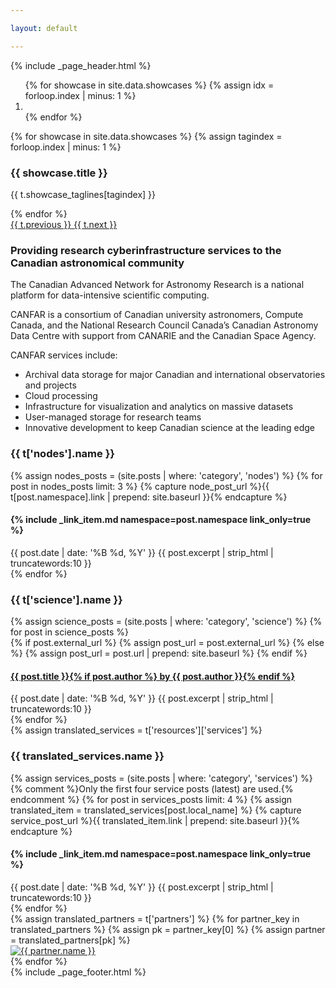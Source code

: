 ```yaml
---

layout: default

---
```


{% include _page_header.html %}

<div class="container">
  <div class="row">
    <section id="main_content">
      <div id="canfar-carousel" class="carousel slide"
           data-ride="carousel" data-keyboard="true">
        <!-- Indicators -->
        <ol class="carousel-indicators">
          {% for showcase in site.data.showcases %}
          {% assign idx = forloop.index | minus: 1 %}
          <li data-target="#canfar-carousel" data-slide-to="{{ idx }}" {% if idx == 0 %}class="active"{% endif %}></li>
          {% endfor %}
        </ol>
        <!-- Wrapper for slides -->
        <div class="carousel-inner" role="listbox">
          {% for showcase in site.data.showcases %}
          {% assign tagindex = forloop.index | minus: 1 %}
          <div class="item {% if forloop.index == 1 %}active{% endif %}" style="background-image: url('{{ showcase.img | prepend: site.baseurl }}');">
            <div class="carousel-caption">
              <h3>{{ showcase.title }}</h3>
              <p>{{ t.showcase_taglines[tagindex] }}</p>
            </div>
          </div>
          {% endfor %}
        </div>
        <!-- Controls -->
        <a class="left carousel-control" href="#canfar-carousel"
           role="button" data-slide="prev">
          <span class="glyphicon glyphicon-chevron-left"
                aria-hidden="true"></span>
          <span class="sr-only">{{ t.previous }}</span>
        </a>
        <a class="right carousel-control" href="#canfar-carousel"
           role="button" data-slide="next">
          <span class="glyphicon glyphicon-chevron-right"
                aria-hidden="true"></span>
          <span class="sr-only">{{ t.next }}</span>
        </a>
      </div>
    </section>
    <section id="information_section">
      <div class="row">
        <div class="col-md-4">
          <h3 class="text-info information_section_capture">Providing research cyberinfrastructure services
            to the Canadian astronomical community</h3>
          <p>The Canadian Advanced Network for Astronomy Research is a national platform
            for data-intensive scientific computing.</p>
          <p>CANFAR is a consortium of Canadian university astronomers, Compute Canada,
            and the National Research Council Canada’s Canadian Astronomy Data Centre
            with support from CANARIE and the Canadian Space Agency.</p>
          <p>CANFAR services include:</p>
          <ul>
            <li>Archival data storage for major Canadian and international observatories
              and projects
            </li>
            <li>Cloud processing</li>
            <li>Infrastructure for visualization and analytics on massive datasets</li>
            <li>User-managed storage for research teams</li>
            <li>Innovative development to keep Canadian science at the leading edge</li>
          </ul>
        </div>
        <!-- 
          Information modules 
        -->
        <div id="information_content" class="col-md-8">
          <div class="col-md-4">
            <div class="panel panel-default">
              <div class="panel-heading">
                <h3 class="panel-title">{{ t['nodes'].name }} </h3>
              </div>
              <div class="panel-body">
                {% assign nodes_posts = (site.posts | where: 'category', 'nodes') %}
                {% for post in nodes_posts limit: 3 %}
                {% capture node_post_url %}{{ t[post.namespace].link | prepend: site.baseurl }}{% endcapture %}
                <div class="media">
                  <div class="media-body">
                    <h4 class="media-heading"><span class="glyphicon glyphicon-chevron-right"></span>{% include _link_item.md namespace=post.namespace link_only=true %}</h4>
                    <time datetime="{{ post.date }}">{{ post.date | date: '%B %d, %Y' }}</time>
                    {{ post.excerpt | strip_html | truncatewords:10 }}
                  </div>
                </div>
                {% endfor %}
              </div>
            </div>
          </div>
          <div class="col-md-4">
            <div class="panel panel-default">
              <div class="panel-heading">
                <h3 class="panel-title">{{ t['science'].name }} </h3>
              </div>
              <div class="panel-body">
                {% assign science_posts = (site.posts | where: 'category', 'science') %}
                {% for post in science_posts %}
                <div class="media">
                  <div class="media-body">
                    {% if post.external_url %}
                      {% assign post_url = post.external_url %}
                    {% else %}
                      {% assign post_url = post.url | prepend: site.baseurl %}
                    {% endif %}
                    <h4 class="media-heading"><span class="glyphicon glyphicon-chevron-right"></span><a href="{{ post_url }}">{{ post.title }}{% if post.author %} by {{ post.author }}{% endif %}</a></h4>
                    <time datetime="{{ post.date }}">{{ post.date | date: '%B %d, %Y' }}</time>
                    {{ post.excerpt | strip_html | truncatewords:10 }}
                  </div>
                </div>
                {% endfor %}
              </div>
            </div>
          </div>
          <div class="col-md-4">
            <div class="panel panel-default">
              {% assign translated_services = t['resources']['services'] %}
              <div class="panel-heading">
                <h3 class="panel-title">{{ translated_services.name }} </h3>
              </div>
              <div class="panel-body">
                {% assign services_posts = (site.posts | where: 'category', 'services') %}
                {% comment %}Only the first four service posts (latest) are used.{% endcomment %}
                {% for post in services_posts limit: 4 %}
                {% assign translated_item = translated_services[post.local_name] %}
                {% capture service_post_url %}{{ translated_item.link | prepend: site.baseurl }}{% endcapture %}
                <div class="media">
                  <div class="media-body">
                    <h4 class="media-heading"><span class="glyphicon glyphicon-chevron-right"></span>{% include _link_item.md namespace=post.namespace link_only=true %}</h4>
                    <time datetime="{{ post.date }}">{{ post.date | date: '%B %d, %Y' }}</time>
                    {{ post.excerpt | strip_html | truncatewords:10 }}
                  </div>
                </div>
              {% endfor %}
              </div>
            </div>
          </div>
        </div>
        <!-- 
          End information modules 
        -->
      </div>
    </section>
    <div id="partner_links">
      {% assign translated_partners = t['partners'] %}
      {% for partner_key in translated_partners %}
      {% assign pk = partner_key[0] %}
      {% assign partner = translated_partners[pk] %}
      <div class="col-md-{{ partner.size }} {{ pk }}_logo"><a href="{{ partner.url }}" title="{{ partner.name }} {{ t['home'].name }}"><img alt="{{ partner.name }}" src="{{ partner.img }}" /></a></div>
      {% endfor %}
    </div>
    {% include _page_footer.html %}
  </div>
</div>
